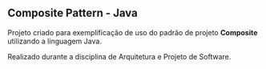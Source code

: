 ## Composite Pattern - Java

Projeto criado para exemplificação de uso do padrão de projeto **Composite** utilizando a linguagem Java.

Realizado durante a disciplina de Arquitetura e Projeto de Software.

